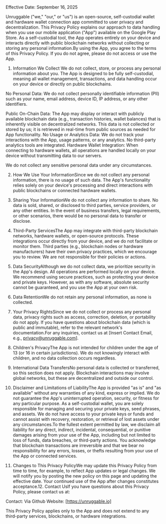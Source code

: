 Effective Date: September 16, 2025

Unruggable ("we," "our," or "us") is an open-source, self-custodial wallet and hardware wallet connection app committed to user privacy and decentralization. This Privacy Policy explains our approach to data handling when you use our mobile application ("App") available on the Google Play Store. As a self-custodial tool, the App operates entirely on your device and interacts directly with public blockchain networks without collecting or storing any personal information.By using the App, you agree to the terms of this Privacy Policy. If you do not agree, please do not access or use the App.

1. Information We Collect
We do not collect, store, or process any personal information about you. The App is designed to be fully self-custodial, meaning all wallet management, transactions, and data handling occur on your device or directly on public blockchains.

No Personal Data: We do not collect personally identifiable information (PII) such as your name, email address, device ID, IP address, or any other identifiers.

Public On-Chain Data: The App may display or interact with publicly available blockchain data (e.g., transaction histories, wallet balances) that is inherently visible on decentralized networks. This data is not collected or stored by us; it is retrieved in real-time from public sources as needed for App functionality.
No Usage or Analytics Data: We do not track your interactions with the App, usage patterns, or any analytics. No third-party analytics tools are integrated.
Hardware Wallet Integration: When connecting to hardware wallets, all operations are handled locally on your device without transmitting data to our servers.

We do not collect any sensitive personal data under any circumstances.

2. How We Use Your InformationSince we do not collect any personal information, there is no usage of such data. The App's functionality relies solely on your device's processing and direct interactions with public blockchains or connected hardware wallets.

3. Sharing Your InformationWe do not collect any information to share. No data is sold, shared, or disclosed to third parties, service providers, or any other entities. In the event of business transfers, legal requirements, or other scenarios, there would be no personal data to transfer or disclose.

4. Third-Party ServicesThe App may integrate with third-party blockchain networks, hardware wallets, or open-source protocols. These integrations occur directly from your device, and we do not facilitate or monitor them. Third parties (e.g., blockchain nodes or hardware manufacturers) have their own privacy practices, which we encourage you to review. We are not responsible for their policies or actions.

5. Data SecurityAlthough we do not collect data, we prioritize security in the App's design. All operations are performed locally on your device. We recommend using secure practices, such as protecting your device and private keys. However, as with any software, absolute security cannot be guaranteed, and you use the App at your own risk.

6. Data RetentionWe do not retain any personal information, as none is collected.

7. Your Privacy RightsSince we do not collect or process any personal data, privacy rights such as access, correction, deletion, or portability do not apply. If you have questions about blockchain data (which is public and immutable), refer to the relevant network's documentation.For any inquiries, contact us at [Insert Contact Email, e.g., privacy@unruggable.com].

8. Children's PrivacyThe App is not intended for children under the age of 13 (or 16 in certain jurisdictions). We do not knowingly interact with children, and no data collection occurs regardless.

9. International Data TransfersNo personal data is collected or transferred, so this section does not apply. Blockchain interactions may involve global networks, but these are decentralized and outside our control.

10. Disclaimer and Limitations of LiabilityThe App is provided "as is" and "as available" without any warranties of any kind, express or implied. We do not guarantee the App's uninterrupted operation, security, or fitness for any particular purpose. As a self-custodial wallet, you are solely responsible for managing and securing your private keys, seed phrases, and assets. We do not have access to your private keys or funds and cannot assist with recovery, restoration, or retrieval of lost assets under any circumstances.To the fullest extent permitted by law, we disclaim all liability for any direct, indirect, incidental, consequential, or punitive damages arising from your use of the App, including but not limited to loss of funds, data breaches, or third-party actions. You acknowledge that blockchain transactions are irreversible and that we bear no responsibility for any errors, losses, or thefts resulting from your use of the App or connected services.

11. Changes to This Privacy PolicyWe may update this Privacy Policy from time to time, for example, to reflect App updates or legal changes. We will notify you by posting the new policy on this page and updating the effective date. Your continued use of the App after changes constitutes acceptance.12. Contact UsIf you have questions about this Privacy Policy, please contact us at:

Contact: Via Github
Website: [https://unruggable.io]

This Privacy Policy applies only to the App and does not extend to any third-party services, blockchains, or hardware integrations.

